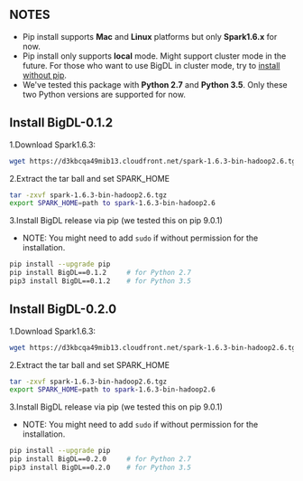 ## **NOTES**

- Pip install supports __Mac__ and __Linux__ platforms but only __Spark1.6.x__ for now.
- Pip install only supports __local__ mode. Might support cluster mode in the future. For those who want to use BigDL in cluster mode, try to [install without pip](./install-without-pip.md).
- We've tested this package with __Python 2.7__ and __Python 3.5__. Only these two Python versions are supported for now.


## **Install BigDL-0.1.2**

1.Download Spark1.6.3:  
```bash
wget https://d3kbcqa49mib13.cloudfront.net/spark-1.6.3-bin-hadoop2.6.tgz 
```

2.Extract the tar ball and set SPARK_HOME
```bash
tar -zxvf spark-1.6.3-bin-hadoop2.6.tgz
export SPARK_HOME=path to spark-1.6.3-bin-hadoop2.6
```

3.Install BigDL release via pip (we tested this on pip 9.0.1)
- NOTE: You might need to add `sudo` if without permission for the installation.
```bash
pip install --upgrade pip
pip install BigDL==0.1.2     # for Python 2.7
pip3 install BigDL==0.1.2    # for Python 3.5
```

## **Install BigDL-0.2.0**

1.Download Spark1.6.3:  
```bash
wget https://d3kbcqa49mib13.cloudfront.net/spark-1.6.3-bin-hadoop2.6.tgz
```

2.Extract the tar ball and set SPARK_HOME
```bash
tar -zxvf spark-1.6.3-bin-hadoop2.6.tgz
export SPARK_HOME=path to spark-1.6.3-bin-hadoop2.6
```
3.Install BigDL release via pip (we tested this on pip 9.0.1)
- NOTE: You might need to add `sudo` if without permission for the installation.
```bash
pip install --upgrade pip
pip install BigDL==0.2.0     # for Python 2.7
pip3 install BigDL==0.2.0    # for Python 3.5
```



